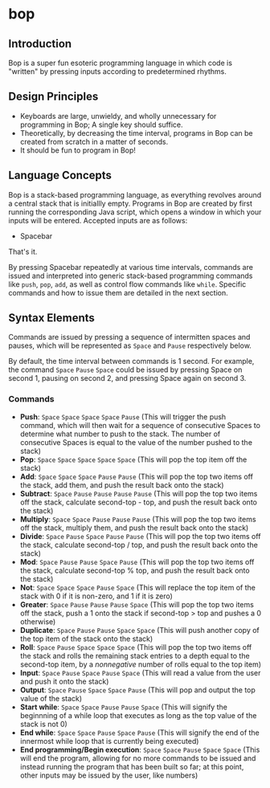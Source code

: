 # bop
## Introduction
Bop is a super fun esoteric programming language in which code is "written" by pressing inputs according to predetermined rhythms.
## Design Principles
- Keyboards are large, unwieldy, and wholly unnecessary for programming in Bop; A single key should suffice.
- Theoretically, by decreasing the time interval, programs in Bop can be created from scratch in a matter of seconds.
- It should be fun to program in Bop!
## Language Concepts
Bop is a stack-based programming language, as everything revolves around a central stack that is initiallly empty. Programs in Bop are created by first running the corresponding Java script, which opens a window in which your inputs will be entered. Accepted inputs are as follows:
- Spacebar

That's it.

By pressing Spacebar repeatedly at various time intervals, commands are issued and interpreted into generic stack-based programming commands like `push`, `pop`, `add`, as well as control flow commands like `while`. Specific commands and how to issue them are detailed in the next section.
## Syntax Elements
Commands are issued by pressing a sequence of intermitten spaces and pauses, which will be represented as `Space` and `Pause` respectively below.

By default, the time interval between commands is 1 second. For example, the command `Space` `Pause` `Space` could be issued by pressing Space on second 1, pausing on second 2, and pressing Space again on second 3.
### Commands
- **Push**: `Space` `Space` `Space` `Space` `Pause` (This will trigger the push command, which will then wait for a sequence of consecutive Spaces to determine what number to push to the stack. The number of consecutive Spaces is equal to the value of the number pushed to the stack)
- **Pop**: `Space` `Space` `Space` `Space` `Space` (This will pop the top item off the stack)
- **Add**: `Space` `Space` `Space` `Pause` `Pause` (This will pop the top two items off the stack, add them, and push the result back onto the stack)
- **Subtract**: `Space` `Pause` `Pause` `Pause` `Pause` (This will pop the top two items off the stack, calculate second-top - top, and push the result back onto the stack)
- **Multiply**: `Space` `Space` `Pause` `Pause` `Pause` (This will pop the top two items off the stack, multiply them, and push the result back onto the stack)
- **Divide**: `Space` `Pause` `Space` `Pause` `Pause` (This will pop the top two items off the stack, calculate second-top / top, and push the result back onto the stack)
- **Mod**: `Space` `Pause` `Pause` `Space` `Pause` (This will pop the top two items off the stack, calculate second-top % top, and push the result back onto the stack)
- **Not**: `Space` `Space` `Space` `Pause` `Space` (This will replace the top item of the stack with 0 if it is non-zero, and 1 if it is zero)
- **Greater**: `Space` `Pause` `Pause` `Pause` `Space` (This will pop the top two items off the stack, push a 1 onto the stack if second-top > top and pushes a 0 otherwise)
- **Duplicate**: `Space` `Pause` `Pause` `Space` `Space` (This will push another copy of the top item of the stack onto the stack)
- **Roll**: `Space` `Pause` `Space` `Space` `Space` (This will pop the top two items off the stack and rolls the remaining stack entries to a depth equal to the second-top item, by a *nonnegative* number of rolls equal to the top item)
- **Input**: `Space` `Pause` `Space` `Pause` `Space` (This will read a value from the user and push it onto the stack)
- **Output**: `Space` `Pause` `Space` `Space` `Pause` (This will pop and output the top value of the stack)
- **Start while**: `Space` `Space` `Pause` `Pause` `Space` (This will signify the beginnning of a while loop that executes as long as the top value of the stack is not 0)
- **End while**: `Space` `Space` `Pause` `Space` `Pause` (This will signify the end of the innermost while loop that is currently being executed)
- **End programming/Begin execution**: `Space` `Space` `Pause` `Space` `Space` (This will end the program, allowing for no more commands to be issued and instead running the program that has been built so far; at this point, other inputs may be issued by the user, like numbers)
